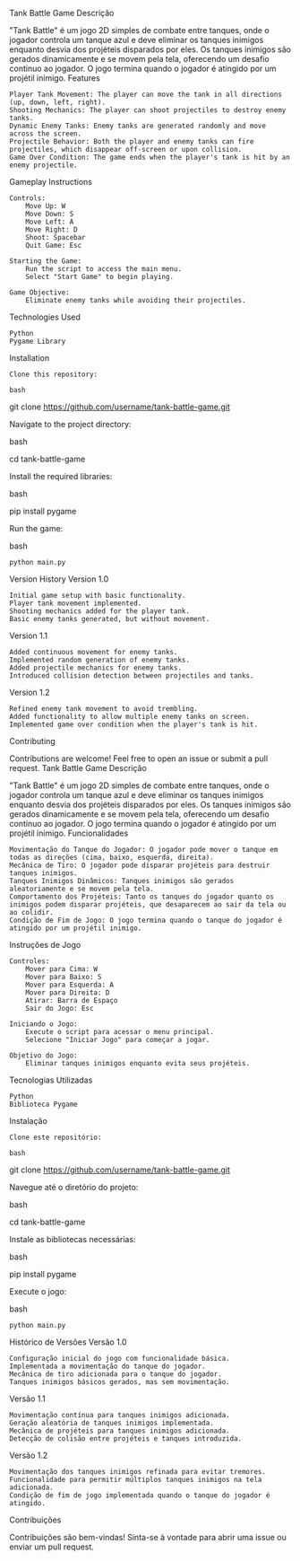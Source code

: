 Tank Battle Game
Descrição

"Tank Battle" é um jogo 2D simples de combate entre tanques, onde o jogador controla um tanque azul e deve eliminar os tanques inimigos enquanto desvia dos projéteis disparados por eles. Os tanques inimigos são gerados dinamicamente e se movem pela tela, oferecendo um desafio contínuo ao jogador. O jogo termina quando o jogador é atingido por um projétil inimigo.
Features

    Player Tank Movement: The player can move the tank in all directions (up, down, left, right).
    Shooting Mechanics: The player can shoot projectiles to destroy enemy tanks.
    Dynamic Enemy Tanks: Enemy tanks are generated randomly and move across the screen.
    Projectile Behavior: Both the player and enemy tanks can fire projectiles, which disappear off-screen or upon collision.
    Game Over Condition: The game ends when the player's tank is hit by an enemy projectile.

Gameplay Instructions

    Controls:
        Move Up: W
        Move Down: S
        Move Left: A
        Move Right: D
        Shoot: Spacebar
        Quit Game: Esc

    Starting the Game:
        Run the script to access the main menu.
        Select "Start Game" to begin playing.

    Game Objective:
        Eliminate enemy tanks while avoiding their projectiles.

Technologies Used

    Python
    Pygame Library

Installation

    Clone this repository:

    bash

git clone https://github.com/username/tank-battle-game.git

Navigate to the project directory:

bash

cd tank-battle-game

Install the required libraries:

bash

pip install pygame

Run the game:

bash

    python main.py

Version History
Version 1.0

    Initial game setup with basic functionality.
    Player tank movement implemented.
    Shooting mechanics added for the player tank.
    Basic enemy tanks generated, but without movement.

Version 1.1

    Added continuous movement for enemy tanks.
    Implemented random generation of enemy tanks.
    Added projectile mechanics for enemy tanks.
    Introduced collision detection between projectiles and tanks.

Version 1.2

    Refined enemy tank movement to avoid trembling.
    Added functionality to allow multiple enemy tanks on screen.
    Implemented game over condition when the player's tank is hit.

Contributing

Contributions are welcome! Feel free to open an issue or submit a pull request.
Tank Battle Game
Descrição

"Tank Battle" é um jogo 2D simples de combate entre tanques, onde o jogador controla um tanque azul e deve eliminar os tanques inimigos enquanto desvia dos projéteis disparados por eles. Os tanques inimigos são gerados dinamicamente e se movem pela tela, oferecendo um desafio contínuo ao jogador. O jogo termina quando o jogador é atingido por um projétil inimigo.
Funcionalidades

    Movimentação do Tanque do Jogador: O jogador pode mover o tanque em todas as direções (cima, baixo, esquerda, direita).
    Mecânica de Tiro: O jogador pode disparar projéteis para destruir tanques inimigos.
    Tanques Inimigos Dinâmicos: Tanques inimigos são gerados aleatoriamente e se movem pela tela.
    Comportamento dos Projéteis: Tanto os tanques do jogador quanto os inimigos podem disparar projéteis, que desaparecem ao sair da tela ou ao colidir.
    Condição de Fim de Jogo: O jogo termina quando o tanque do jogador é atingido por um projétil inimigo.

Instruções de Jogo

    Controles:
        Mover para Cima: W
        Mover para Baixo: S
        Mover para Esquerda: A
        Mover para Direita: D
        Atirar: Barra de Espaço
        Sair do Jogo: Esc

    Iniciando o Jogo:
        Execute o script para acessar o menu principal.
        Selecione "Iniciar Jogo" para começar a jogar.

    Objetivo do Jogo:
        Eliminar tanques inimigos enquanto evita seus projéteis.

Tecnologias Utilizadas

    Python
    Biblioteca Pygame

Instalação

    Clone este repositório:

    bash

git clone https://github.com/username/tank-battle-game.git

Navegue até o diretório do projeto:

bash

cd tank-battle-game

Instale as bibliotecas necessárias:

bash

pip install pygame

Execute o jogo:

bash

    python main.py

Histórico de Versões
Versão 1.0

    Configuração inicial do jogo com funcionalidade básica.
    Implementada a movimentação do tanque do jogador.
    Mecânica de tiro adicionada para o tanque do jogador.
    Tanques inimigos básicos gerados, mas sem movimentação.

Versão 1.1

    Movimentação contínua para tanques inimigos adicionada.
    Geração aleatória de tanques inimigos implementada.
    Mecânica de projéteis para tanques inimigos adicionada.
    Detecção de colisão entre projéteis e tanques introduzida.

Versão 1.2

    Movimentação dos tanques inimigos refinada para evitar tremores.
    Funcionalidade para permitir múltiplos tanques inimigos na tela adicionada.
    Condição de fim de jogo implementada quando o tanque do jogador é atingido.

Contribuições

Contribuições são bem-vindas! Sinta-se à vontade para abrir uma issue ou enviar um pull request.
